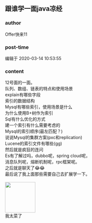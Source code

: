 ## 跟谁学一面java凉经
### author 
Offer快来11
### post-time 

编辑于  2020-03-14 10:53:55
### content 
<div class="post-topic-des nc-post-content">
 12号面的一面。
 <br/>
 队列、数组、链表的特点和使用场景
 <br/>
 explain有哪些字段
 <br/>
 索引的数据结构
 <br/>
 Mysql有哪些索引，使用场景是什么
 <br/>
 为什么使用B+树作为索引
 <br/>
 Sql有什么优化的方式
 <br/>
 建一个索引有什么需要考虑的
 <br/>
 Mysql的索引顺序(最左匹配？)
 <br/>
 说说Mysql的集群方案(pxc和replication)
 <br/>
 Lucene的索引文件有哪些(gg)
 <br/>
 然后就是疯狂的连问
 <br/>
 Es有了解过吗，dubbo呢，spring cloud呢，
 <br/>
 消息队列呢，熔断机制呢，rpc框架呢。
 <br/>
 之后就是聊天了😂😂
 <br/>
 最后说了我上面那些需要自己去扩展学一下。
 <br/>
 <br/>
 <img data-card-emoji="[哭笑]" height="100px" src="https://uploadfiles.nowcoder.com/images/20191018/468200_1571397817785_7B6FBD4C592D356E087A0F1053751007" width="100px"/>
 <br/>
 我太菜了
</div>
